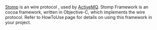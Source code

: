 [Stomp](http://stomp.codehaus.org) is an wire protocol , used by [ActiveMQ](http://activemq.org). Stomp Framework is an cocoa framework, written in Objective-C, which implements the wire protocol. Refer to HowToUse page for details on using this framework in your project.
